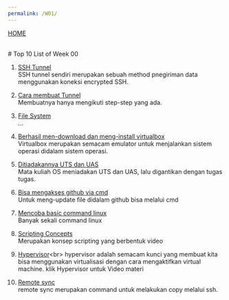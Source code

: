 ```yaml
---
permalink: /W01/
---
```

[HOME](../)

<br>
# Top 10 List of Week 00

1. [SSH Tunnel](https://www.ssh.com/ssh/tunneling/)<br>
SSH tunnel sendiri merupakan sebuah method pnegiriman data menggunakan koneksi encrypted SSH.

2. [Cara membuat Tunnel](https://osp4diss.vlsm.org/CBKadal.html)<br>
Membuatnya hanya mengikuti step-step yang ada.

3. [File System](https://www.tutorialspoint.com/unix/unix-file-system.htm)<br>
...

4. [Berhasil men-download dan meng-install virtualbox](https://osp4diss.vlsm.org/InstallVirtualBox.html)<br>
Virtualbox merupakan semacam emulator untuk menjalankan sistem operasi didalam sistem operasi.

5. [Ditiadakannya UTS dan UAS](https://raw.githubusercontent.com/UI-FASILKOM-OS/SistemOperasi/5ef0bc63623abd5aff2e21dea1b0e6d5e5578c5c/Slides/os00.pdf)<br>
Mata kuliah OS meniadakan UTS dan UAS, lalu digantikan dengan tugas tugas.

6. [Bisa mengakses github via cmd](https://osp4diss.vlsm.org/CBKadal.html)<br>
Untuk meng-update file didalam github bisa melalui cmd

7. [Mencoba basic command linux](https://osp4diss.vlsm.org/Welcome2GNULinux.html)<br>
Banyak sekali command linux

8. [Scripting Concepts](https://www.coursera.org/lecture/ibm-penetration-testing-incident-response-forensics/scripting-concepts-sJe9J)<br>
Merupakan konsep scripting yang berbentuk video

9. [Hypervisor](https://www.vmware.com/topics/glossary/content/hypervisor#:~:text=A%20hypervisor%2C%20also%20known%20as,such%20as%20memory%20and%20processing.)<br>
hypervisor adalah semacam kunci yang membuat kita bisa menggunakan virtualisasi dengan cara mengaktifkan virtual machine. klik Hypervisor untuk Video materi

10. [Remote sync](https://www.tecmint.com/rsync-local-remote-file-synchronization-commands/)<br>
remote sync merupakan command untuk melakukan copy melalui ssh.

